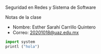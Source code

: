 Seguridad en Redes y Sistema de Software

Notas de la clase

- Nombre: Esther Sarahí Carrillo Quintero
- Correo: 20201018@uaz.edu.mx

``` Python
import system 
printl ("hola")
```
